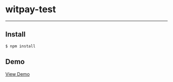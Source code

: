 # witpay-test

***
## Install

```
$ npm install
```

## Demo

<a href="https://witpay-chat-app.herokuapp.com/" target="_blank">View Demo</a>

